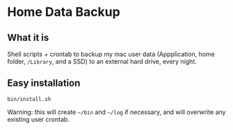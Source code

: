 # Home Data Backup

## What it is
Shell scripts + crontab to backup my mac user data (Appplication, home folder, `/Library`, and a SSD) to an external hard drive, every night.

## Easy installation

``bin/install.sh``

Warning: this will create `~/bin` and `~/log` if necessary, and will overwrite any existing user crontab.
